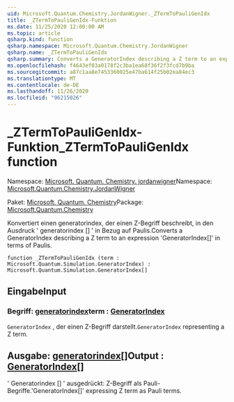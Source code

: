 ```yaml
---
uid: Microsoft.Quantum.Chemistry.JordanWigner._ZTermToPauliGenIdx
title: _ZTermToPauliGenIdx-Funktion
ms.date: 11/25/2020 12:00:00 AM
ms.topic: article
qsharp.kind: function
qsharp.namespace: Microsoft.Quantum.Chemistry.JordanWigner
qsharp.name: _ZTermToPauliGenIdx
qsharp.summary: Converts a GeneratorIndex describing a Z term to an expression 'GeneratorIndex[]' in terms of Paulis.
ms.openlocfilehash: f4643ef03a0178f2c3ba1ea68f36f2f3fcd7b9ba
ms.sourcegitcommit: a87c1aa8e7453360025e47ba614f25b02ea84ec3
ms.translationtype: MT
ms.contentlocale: de-DE
ms.lasthandoff: 11/26/2020
ms.locfileid: "96215026"
---
```

# <a name="_ztermtopauligenidx-function"></a><span data-ttu-id="ede0e-102">_ZTermToPauliGenIdx-Funktion</span><span class="sxs-lookup"><span data-stu-id="ede0e-102">_ZTermToPauliGenIdx function</span></span>

<span data-ttu-id="ede0e-103">Namespace: [Microsoft. Quantum. Chemistry. jordanwigner](xref:Microsoft.Quantum.Chemistry.JordanWigner)</span><span class="sxs-lookup"><span data-stu-id="ede0e-103">Namespace: [Microsoft.Quantum.Chemistry.JordanWigner](xref:Microsoft.Quantum.Chemistry.JordanWigner)</span></span>

<span data-ttu-id="ede0e-104">Paket: [Microsoft. Quantum. Chemistry](https://nuget.org/packages/Microsoft.Quantum.Chemistry)</span><span class="sxs-lookup"><span data-stu-id="ede0e-104">Package: [Microsoft.Quantum.Chemistry](https://nuget.org/packages/Microsoft.Quantum.Chemistry)</span></span>


<span data-ttu-id="ede0e-105">Konvertiert einen generatorindex, der einen Z-Begriff beschreibt, in den Ausdruck ' generatorindex [] ' in Bezug auf Paulis.</span><span class="sxs-lookup"><span data-stu-id="ede0e-105">Converts a GeneratorIndex describing a Z term to an expression 'GeneratorIndex[]' in terms of Paulis.</span></span>

```qsharp
function _ZTermToPauliGenIdx (term : Microsoft.Quantum.Simulation.GeneratorIndex) : Microsoft.Quantum.Simulation.GeneratorIndex[]
```


## <a name="input"></a><span data-ttu-id="ede0e-106">Eingabe</span><span class="sxs-lookup"><span data-stu-id="ede0e-106">Input</span></span>

### <a name="term--generatorindex"></a><span data-ttu-id="ede0e-107">Begriff: [generatorindex](xref:Microsoft.Quantum.Simulation.GeneratorIndex)</span><span class="sxs-lookup"><span data-stu-id="ede0e-107">term : [GeneratorIndex](xref:Microsoft.Quantum.Simulation.GeneratorIndex)</span></span>

<span data-ttu-id="ede0e-108">`GeneratorIndex` , der einen Z-Begriff darstellt.</span><span class="sxs-lookup"><span data-stu-id="ede0e-108">`GeneratorIndex` representing a Z term.</span></span>



## <a name="output--generatorindex"></a><span data-ttu-id="ede0e-109">Ausgabe: [generatorindex](xref:Microsoft.Quantum.Simulation.GeneratorIndex)[]</span><span class="sxs-lookup"><span data-stu-id="ede0e-109">Output : [GeneratorIndex](xref:Microsoft.Quantum.Simulation.GeneratorIndex)[]</span></span>

<span data-ttu-id="ede0e-110">' Generatorindex [] ' ausgedrückt: Z-Begriff als Pauli-Begriffe.</span><span class="sxs-lookup"><span data-stu-id="ede0e-110">'GeneratorIndex[]' expressing Z term as Pauli terms.</span></span>